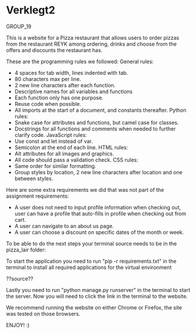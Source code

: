 # Verklegt2

GROUP_19

This is a website for a Pizza restaurant that allows users to order pizzas from the restaurant REYK among ordering,
drinks and choose from the offers and discounts the restaurant has.

These are the programming rules we followed:
General rules:
- 4 spaces for tab width, lines indented with tab.
- 80 characters max per line.
- 2 new line characters after each function.
- Descriptive names for all variables and functions
- Each function only has one purpose.
- Reuse code when possible.
- All imports at the start of a document, and constants thereafter.
Python rules:
- Snake case for attributes and functions, but camel case for classes.
- Docstrings for all functions and comments when needed to further clarify code.
JavaScript rules:
- Use const and let instead of var.
- Semicolon at the end of each line.
HTML rules:
- Alt attributes for all images and graphics.
- All code should pass a validation check.
CSS rules:
- Same order for similar formatting.
- Group styles by location, 2 new line characters after location and one between styles.

Here are some extra requirements we did that was not part of the assignment requirements:
- A user does not need to input profile information when checking out, user can have a profile that
auto-fills in profile when checking out from cart.
- A user can navigate to an about us page.
- A user can choose a discount on specific dates of the month or week.

To be able to do the next steps your terminal source needs to be in the pizza_lair folder:

To start the application you need to run "pip -r requirements.txt" in the terminal to 
install all required applications for the virtual environment

??source??

Lastly you need to run "python manage.py runserver" in the terminal to start the server.
Now you will need to click the link in the terminal to the website.

We recommend running the website on either Chrome or Firefox, the site was tested on those browsers.

ENJOY! :)